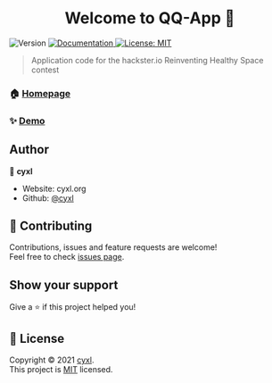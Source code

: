 <h1 align="center">Welcome to QQ-App 👋</h1>
<p>
  <img alt="Version" src="https://img.shields.io/badge/version-1.0-blue.svg?cacheSeconds=2592000" />
  <a href="https://www.hackster.io/cyxl/quiz-quest-b016cf" target="_blank">
    <img alt="Documentation" src="https://img.shields.io/badge/documentation-yes-brightgreen.svg" />
  </a>
  <a href="https://opensource.org/licenses/MIT" target="_blank">
    <img alt="License: MIT" src="https://img.shields.io/badge/License-MIT-yellow.svg" />
  </a>
</p>

> Application code for the hackster.io Reinventing Healthy Space contest

### 🏠 [Homepage](https://hackster.io/cyxl/quiz-quest-b016cf)

### ✨ [Demo](https://www.youtube.com/watch?v=GHmoBTd4A5o)

## Author

👤 **cyxl**

* Website: cyxl.org
* Github: [@cyxl](https://github.com/cyxl)

## 🤝 Contributing

Contributions, issues and feature requests are welcome!<br />Feel free to check [issues page](https://github.com/cyxl/QQ-app/issues). 

## Show your support

Give a ⭐️ if this project helped you!

## 📝 License

Copyright © 2021 [cyxl](https://github.com/cyxl).<br />
This project is [MIT](https://opensource.org/licenses/MIT) licensed.


